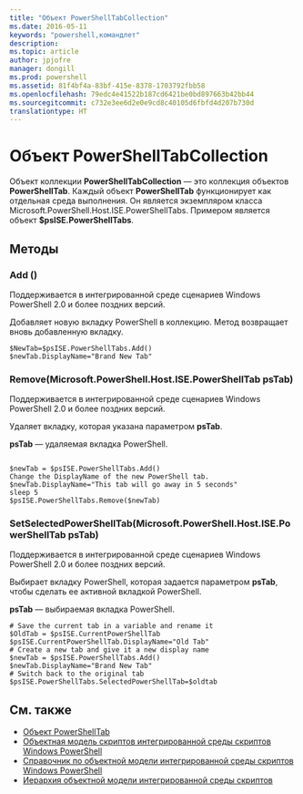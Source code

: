 ```yaml
---
title: "Объект PowerShellTabCollection"
ms.date: 2016-05-11
keywords: "powershell,командлет"
description: 
ms.topic: article
author: jpjofre
manager: dongill
ms.prod: powershell
ms.assetid: 81f4bf4a-83bf-415e-8378-1703792fbb58
ms.openlocfilehash: 79edc4e41522b187cd6421be0bd897663b42bb44
ms.sourcegitcommit: c732e3ee6d2e0e9cd8c40105d6fbfd4d207b730d
translationtype: HT
---
```

# <a name="the-powershelltabcollection-object"></a>Объект PowerShellTabCollection
  Объект коллекции **PowerShellTabCollection** — это коллекция объектов **PowerShellTab**. Каждый объект **PowerShellTab** функционирует как отдельная среда выполнения. Он является экземпляром класса Microsoft.PowerShell.Host.ISE.PowerShellTabs. Примером является объект **$psISE.PowerShellTabs**.

## <a name="methods"></a>Методы

### <a name="add"></a>Add \(\)
  Поддерживается в интегрированной среде сценариев Windows PowerShell 2.0 и более поздних версий. 

 Добавляет новую вкладку PowerShell в коллекцию. Метод возвращает вновь добавленную вкладку.

```
$NewTab=$psISE.PowerShellTabs.Add()
$newTab.DisplayName="Brand New Tab"
```

### <a name="removemicrosoftpowershellhostisepowershelltab-pstab"></a>Remove\(Microsoft.PowerShell.Host.ISE.PowerShellTab psTab\)
  Поддерживается в интегрированной среде сценариев Windows PowerShell 2.0 и более поздних версий. 

 Удаляет вкладку, которая указана параметром **psTab**.

 **psTab**
 — удаляемая вкладка PowerShell.

```

$newTab = $psISE.PowerShellTabs.Add()
Change the DisplayName of the new PowerShell tab. 
$newTab.DisplayName="This tab will go away in 5 seconds" 
sleep 5 
$psISE.PowerShellTabs.Remove($newTab)
```

### <a name="setselectedpowershelltabmicrosoftpowershellhostisepowershelltab-pstab"></a>SetSelectedPowerShellTab\(Microsoft.PowerShell.Host.ISE.PowerShellTab psTab\)
  Поддерживается в интегрированной среде сценариев Windows PowerShell 2.0 и более поздних версий. 

 Выбирает вкладку PowerShell, которая задается параметром **psTab**, чтобы сделать ее активной вкладкой PowerShell.

 **psTab**
 — выбираемая вкладка PowerShell.

```
# Save the current tab in a variable and rename it
$OldTab = $psISE.CurrentPowerShellTab
$psISE.CurrentPowerShellTab.DisplayName="Old Tab"
# Create a new tab and give it a new display name
$newTab = $psISE.PowerShellTabs.Add()
$newTab.DisplayName="Brand New Tab" 
# Switch back to the original tab
$psISE.PowerShellTabs.SelectedPowerShellTab=$oldtab
```

## <a name="see-also"></a>См. также
- [Объект PowerShellTab](The-PowerShellTab-Object.md) 
- [Объектная модель скриптов интегрированной среды скриптов Windows PowerShell](../ise/The-Windows-PowerShell-ISE-Scripting-Object-Model.md) 
- [Справочник по объектной модели интегрированной среды скриптов Windows PowerShell](../ise/Windows-PowerShell-ISE-Object-Model-Reference.md) 
- [Иерархия объектной модели интегрированной среды скриптов](../ise/The-ISE-Object-Model-Hierarchy.md)

  
